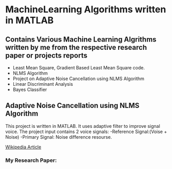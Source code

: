 # MachineLearning Algorithms written in MATLAB
## Contains Various Machine Learning Algrithms written by me from the respective research paper or projects reports
- Least Mean Square, Gradient Based Least Mean Square code.
- NLMS Algorithm
- Project on Adaptive Noise Cancellation using NLMS Algorithm
- Linear Discriminant Analysis
- Bayes Classifier


## Adaptive Noise Cancellation using NLMS Algorithm
  This project is written in MATLAB. It uses adaptive filter to improve signal voice. The project input contains 2 voice signals:
  -Reference Signal:(Voise + Noise)
  -Primary Signal: Noise difference resourse.
  
  [Wikipedia Article]("https://en.wikipedia.org/wiki/Adaptive_filter")
  
  ### My Research Paper:
  
